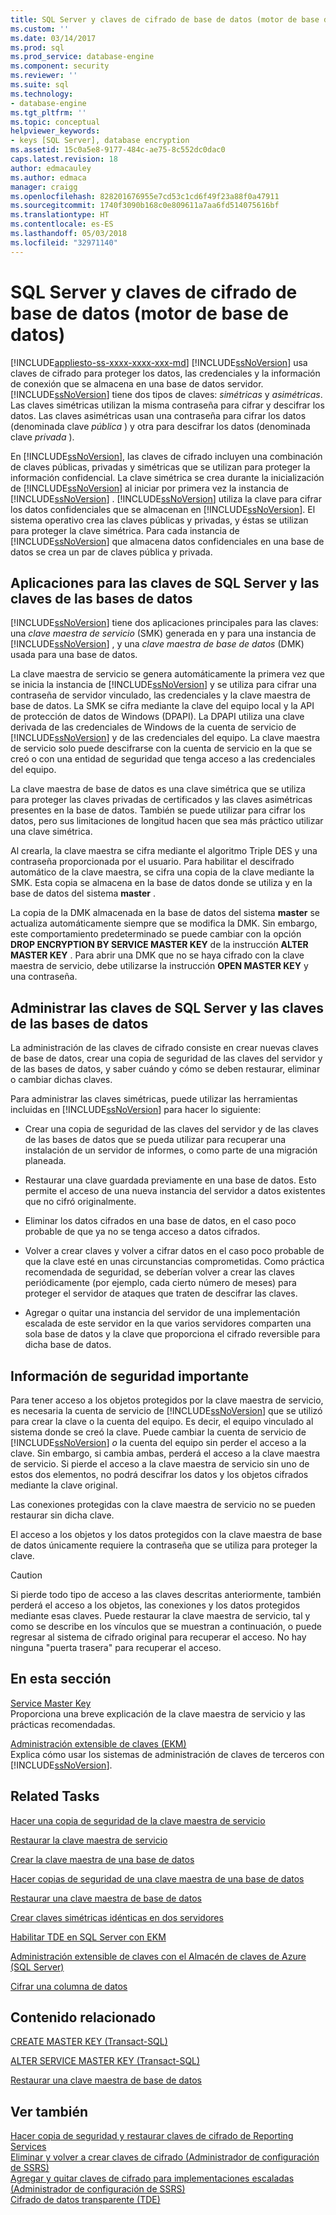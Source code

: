 ```yaml
---
title: SQL Server y claves de cifrado de base de datos (motor de base de datos) | Microsoft Docs
ms.custom: ''
ms.date: 03/14/2017
ms.prod: sql
ms.prod_service: database-engine
ms.component: security
ms.reviewer: ''
ms.suite: sql
ms.technology:
- database-engine
ms.tgt_pltfrm: ''
ms.topic: conceptual
helpviewer_keywords:
- keys [SQL Server], database encryption
ms.assetid: 15c0a5e8-9177-484c-ae75-8c552dc0dac0
caps.latest.revision: 18
author: edmacauley
ms.author: edmaca
manager: craigg
ms.openlocfilehash: 828201676955e7cd53c1cd6f49f23a88f0a47911
ms.sourcegitcommit: 1740f3090b168c0e809611a7aa6fd514075616bf
ms.translationtype: HT
ms.contentlocale: es-ES
ms.lasthandoff: 05/03/2018
ms.locfileid: "32971140"
---
```

# <a name="sql-server-and-database-encryption-keys-database-engine"></a>SQL Server y claves de cifrado de base de datos (motor de base de datos)
[!INCLUDE[appliesto-ss-xxxx-xxxx-xxx-md](../../../includes/appliesto-ss-xxxx-xxxx-xxx-md.md)]
  [!INCLUDE[ssNoVersion](../../../includes/ssnoversion-md.md)] usa claves de cifrado para proteger los datos, las credenciales y la información de conexión que se almacena en una base de datos servidor. [!INCLUDE[ssNoVersion](../../../includes/ssnoversion-md.md)] tiene dos tipos de claves: *simétricas* y *asimétricas*. Las claves simétricas utilizan la misma contraseña para cifrar y descifrar los datos. Las claves asimétricas usan una contraseña para cifrar los datos (denominada clave *pública* ) y otra para descifrar los datos (denominada clave *privada* ).  
  
 En [!INCLUDE[ssNoVersion](../../../includes/ssnoversion-md.md)], las claves de cifrado incluyen una combinación de claves públicas, privadas y simétricas que se utilizan para proteger la información confidencial. La clave simétrica se crea durante la inicialización de [!INCLUDE[ssNoVersion](../../../includes/ssnoversion-md.md)] al iniciar por primera vez la instancia de [!INCLUDE[ssNoVersion](../../../includes/ssnoversion-md.md)] . [!INCLUDE[ssNoVersion](../../../includes/ssnoversion-md.md)] utiliza la clave para cifrar los datos confidenciales que se almacenan en [!INCLUDE[ssNoVersion](../../../includes/ssnoversion-md.md)]. El sistema operativo crea las claves públicas y privadas, y éstas se utilizan para proteger la clave simétrica. Para cada instancia de [!INCLUDE[ssNoVersion](../../../includes/ssnoversion-md.md)] que almacena datos confidenciales en una base de datos se crea un par de claves pública y privada.  
  
## <a name="applications-for-sql-server-and-database-keys"></a>Aplicaciones para las claves de SQL Server y las claves de las bases de datos  
 [!INCLUDE[ssNoVersion](../../../includes/ssnoversion-md.md)] tiene dos aplicaciones principales para las claves: una *clave maestra de servicio* (SMK) generada en y para una instancia de [!INCLUDE[ssNoVersion](../../../includes/ssnoversion-md.md)] , y una *clave maestra de base de datos* (DMK) usada para una base de datos.  
  
 La clave maestra de servicio se genera automáticamente la primera vez que se inicia la instancia de [!INCLUDE[ssNoVersion](../../../includes/ssnoversion-md.md)] y se utiliza para cifrar una contraseña de servidor vinculado, las credenciales y la clave maestra de base de datos. La SMK se cifra mediante la clave del equipo local y la API de protección de datos de Windows (DPAPI). La DPAPI utiliza una clave derivada de las credenciales de Windows de la cuenta de servicio de [!INCLUDE[ssNoVersion](../../../includes/ssnoversion-md.md)] y de las credenciales del equipo. La clave maestra de servicio solo puede descifrarse con la cuenta de servicio en la que se creó o con una entidad de seguridad que tenga acceso a las credenciales del equipo.  
  
 La clave maestra de base de datos es una clave simétrica que se utiliza para proteger las claves privadas de certificados y las claves asimétricas presentes en la base de datos. También se puede utilizar para cifrar los datos, pero sus limitaciones de longitud hacen que sea más práctico utilizar una clave simétrica.  
  
 Al crearla, la clave maestra se cifra mediante el algoritmo Triple DES y una contraseña proporcionada por el usuario. Para habilitar el descifrado automático de la clave maestra, se cifra una copia de la clave mediante la SMK. Esta copia se almacena en la base de datos donde se utiliza y en la base de datos del sistema **master** .  
  
 La copia de la DMK almacenada en la base de datos del sistema **master** se actualiza automáticamente siempre que se modifica la DMK. Sin embargo, este comportamiento predeterminado se puede cambiar con la opción **DROP ENCRYPTION BY SERVICE MASTER KEY** de la instrucción **ALTER MASTER KEY** . Para abrir una DMK que no se haya cifrado con la clave maestra de servicio, debe utilizarse la instrucción **OPEN MASTER KEY** y una contraseña.  
  
## <a name="managing-sql-server-and-database-keys"></a>Administrar las claves de SQL Server y las claves de las bases de datos  
 La administración de las claves de cifrado consiste en crear nuevas claves de base de datos, crear una copia de seguridad de las claves del servidor y de las bases de datos, y saber cuándo y cómo se deben restaurar, eliminar o cambiar dichas claves.  
  
 Para administrar las claves simétricas, puede utilizar las herramientas incluidas en [!INCLUDE[ssNoVersion](../../../includes/ssnoversion-md.md)] para hacer lo siguiente:  
  
-   Crear una copia de seguridad de las claves del servidor y de las claves de las bases de datos que se pueda utilizar para recuperar una instalación de un servidor de informes, o como parte de una migración planeada.  
  
-   Restaurar una clave guardada previamente en una base de datos. Esto permite el acceso de una nueva instancia del servidor a datos existentes que no cifró originalmente.  
  
-   Eliminar los datos cifrados en una base de datos, en el caso poco probable de que ya no se tenga acceso a datos cifrados.  
  
-   Volver a crear claves y volver a cifrar datos en el caso poco probable de que la clave esté en unas circunstancias comprometidas. Como práctica recomendada de seguridad, se deberían volver a crear las claves periódicamente (por ejemplo, cada cierto número de meses) para proteger el servidor de ataques que traten de descifrar las claves.  
  
-   Agregar o quitar una instancia del servidor de una implementación escalada de este servidor en la que varios servidores comparten una sola base de datos y la clave que proporciona el cifrado reversible para dicha base de datos.  
  
## <a name="important-security-information"></a>Información de seguridad importante  
 Para tener acceso a los objetos protegidos por la clave maestra de servicio, es necesaria la cuenta de servicio de [!INCLUDE[ssNoVersion](../../../includes/ssnoversion-md.md)] que se utilizó para crear la clave o la cuenta del equipo. Es decir, el equipo vinculado al sistema donde se creó la clave. Puede cambiar la cuenta de servicio de [!INCLUDE[ssNoVersion](../../../includes/ssnoversion-md.md)] *o* la cuenta del equipo sin perder el acceso a la clave. Sin embargo, si cambia ambas, perderá el acceso a la clave maestra de servicio. Si pierde el acceso a la clave maestra de servicio sin uno de estos dos elementos, no podrá descifrar los datos y los objetos cifrados mediante la clave original.  
  
 Las conexiones protegidas con la clave maestra de servicio no se pueden restaurar sin dicha clave.  
  
 El acceso a los objetos y los datos protegidos con la clave maestra de base de datos únicamente requiere la contraseña que se utiliza para proteger la clave.  
  
> [!CAUTION]  
>  Si pierde todo tipo de acceso a las claves descritas anteriormente, también perderá el acceso a los objetos, las conexiones y los datos protegidos mediante esas claves. Puede restaurar la clave maestra de servicio, tal y como se describe en los vínculos que se muestran a continuación, o puede regresar al sistema de cifrado original para recuperar el acceso. No hay ninguna "puerta trasera" para recuperar el acceso.  
  
## <a name="in-this-section"></a>En esta sección  
 [Service Master Key](../../../relational-databases/security/encryption/service-master-key.md)  
 Proporciona una breve explicación de la clave maestra de servicio y las prácticas recomendadas.  
  
 [Administración extensible de claves &#40;EKM&#41;](../../../relational-databases/security/encryption/extensible-key-management-ekm.md)  
 Explica cómo usar los sistemas de administración de claves de terceros con [!INCLUDE[ssNoVersion](../../../includes/ssnoversion-md.md)].  
  
## <a name="related-tasks"></a>Related Tasks  
 [Hacer una copia de seguridad de la clave maestra de servicio](../../../relational-databases/security/encryption/back-up-the-service-master-key.md)  
  
 [Restaurar la clave maestra de servicio](../../../relational-databases/security/encryption/restore-the-service-master-key.md)  
  
 [Crear la clave maestra de una base de datos](../../../relational-databases/security/encryption/create-a-database-master-key.md)  
  
 [Hacer copias de seguridad de una clave maestra de una base de datos](../../../relational-databases/security/encryption/back-up-a-database-master-key.md)  
  
 [Restaurar una clave maestra de base de datos](../../../relational-databases/security/encryption/restore-a-database-master-key.md)  
  
 [Crear claves simétricas idénticas en dos servidores](../../../relational-databases/security/encryption/create-identical-symmetric-keys-on-two-servers.md)  
  
 [Habilitar TDE en SQL Server con EKM](../../../relational-databases/security/encryption/enable-tde-on-sql-server-using-ekm.md)  
  
 [Administración extensible de claves con el Almacén de claves de Azure &#40;SQL Server&#41;](../../../relational-databases/security/encryption/extensible-key-management-using-azure-key-vault-sql-server.md)  
  
 [Cifrar una columna de datos](../../../relational-databases/security/encryption/encrypt-a-column-of-data.md)  
  
## <a name="related-content"></a>Contenido relacionado  
 [CREATE MASTER KEY &#40;Transact-SQL&#41;](../../../t-sql/statements/create-master-key-transact-sql.md)  
  
 [ALTER SERVICE MASTER KEY &#40;Transact-SQL&#41;](../../../t-sql/statements/alter-service-master-key-transact-sql.md)  
  
 [Restaurar una clave maestra de base de datos](../../../relational-databases/security/encryption/restore-a-database-master-key.md)  
  
## <a name="see-also"></a>Ver también  
 [Hacer copia de seguridad y restaurar claves de cifrado de Reporting Services](../../../reporting-services/install-windows/ssrs-encryption-keys-back-up-and-restore-encryption-keys.md)   
 [Eliminar y volver a crear claves de cifrado &#40;Administrador de configuración de SSRS&#41;](../../../reporting-services/install-windows/ssrs-encryption-keys-delete-and-re-create-encryption-keys.md)   
 [Agregar y quitar claves de cifrado para implementaciones escaladas &#40;Administrador de configuración de SSRS&#41;](../../../reporting-services/install-windows/add-and-remove-encryption-keys-for-scale-out-deployment.md)   
 [Cifrado de datos transparente &#40;TDE&#41;](../../../relational-databases/security/encryption/transparent-data-encryption.md)  
  
  

